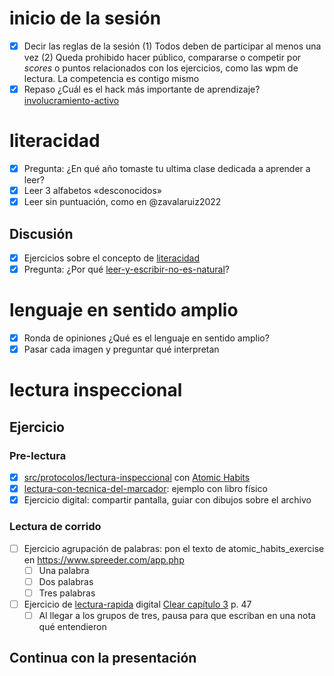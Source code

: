 # inicio de la sesión

* [x] Decir las reglas de la sesión
  (1) Todos deben de participar al menos una vez
  (2) Queda prohibido hacer público, compararse o competir por *scores* o puntos relacionados con los ejercicios, como las wpm de lectura. La competencia es contigo mismo
* [x] Repaso ¿Cuál es el hack más importante de aprendizaje? [involucramiento-activo](involucramiento-activo.md)

# literacidad

* [x] Pregunta: ¿En qué año tomaste tu ultima clase dedicada a aprender a leer?
* [x] Leer 3 alfabetos «desconocidos»
* [x] Leer sin puntuación, como en @zavalaruiz2022

## Discusión

* [x] Ejercicios sobre el concepto de [literacidad](literacidad.md)
* [x] Pregunta: ¿Por qué [leer-y-escribir-no-es-natural](leer-y-escribir-no-es-natural.md)?

# lenguaje en sentido amplio

* [x] Ronda de opiniones ¿Qué es el lenguaje en sentido amplio?
* [x] Pasar cada imagen y preguntar qué interpretan

# lectura inspeccional

## Ejercicio

### Pre-lectura

* [x] [src/protocolos/lectura-inspeccional](../src/protocolos/lectura-inspeccional.md) con [Atomic Habits](file://Users/sabhz/Downloads/Atomic-Habits.pdf)
* [x] [lectura-con-tecnica-del-marcador](lectura-con-tecnica-del-marcador.md): ejemplo con libro físico
* [x] Ejercicio digital: compartir pantalla, guiar con dibujos sobre el archivo

### Lectura de corrido

* [ ] Ejercicio agrupación de palabras: pon el texto de atomic_habits_exercise en https://www.spreeder.com/app.php
  * [ ] Una palabra
  * [ ] Dos palabras
  * [ ] Tres palabras
* [ ] Ejercicio de [lectura-rapida](lectura-rapida.md) digital [Clear capítulo 3](file:///Users/sabhz/Downloads/clear-atomic-habits.pdf) p. 47
  * [ ] Al llegar a los grupos de tres, pausa para que escriban en una nota qué entendieron

## Continua con la presentación
